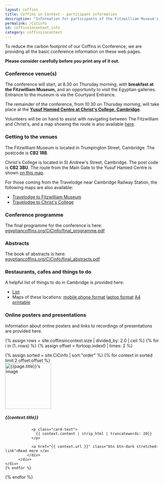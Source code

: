 ```yaml
---
layout: coffins
title: Coffins in Context - participant information
description: "Information for participants of the Fitzwilliam Museum's Coffins in Context conference 2024"
permalink: /CiCinfo
id: coffinsincontext_info
category: coffinsincontext
---
```

To reduce the carbon footprint of our Coffins in Conference, we are providing all the 
basic conference information on these web pages. 

**Please consider carefully before you print any of it out.**

### Conference venue(s)

The conference will start, at 8.30 on Thursday morning, with **breakfast at the Fitzwilliam Museum,**
and an opportunity to visit the Egyptian galleries. Entrance to the museum is via the Courtyard Entrance.

The remainder of the conference, from 10.30 on Thursday morning, will take place at the 
**[Yusuf Hamied Centre at Christ's College, 
Cambridge](https://www.christs.cam.ac.uk/facilities/yusuf-hamied)**.

Volunteers will be on hand to assist with navigating between The Fitzwilliam and Christ's, and a map showing the route is also available 
[here](/assets/pdfs/Fitz-Christs_map.pdf).

### Getting to the venues

The Fitzwilliam Museum is located in Trumpington Street, Cambridge. The postcode is **CB2 1RB**.

Christ's College is located in St Andrew's Street, Cambridge. The post code is **CB2 3BU**. The route from the Main Gate to the Yusuf Hamied Centre is
shown [on this map](/assets/pdfs/Christ's_map.pdf).

For those coming from the Travelodge near Cambridge Railway Station, the following maps are also available:

* [Travelodge to Fitzwilliam Museum](/assets/pdfs/Travelodge-Fitzwilliam_map.pdf)
* [Travelodge to Christ's College](/assets/pdfs/Travelodge-Christ's_map.pdf)

### Conference programme 

The final programme for the conference is here: 
[egyptiancoffins.org/CiCinfo/final_programme.pdf](/CiCinfo/final_programme.pdf)

### Abstracts

The book of abstracts is here:
[egyptiancoffins.org/CiCinfo/final_abstracts.pdf](/CiCinfo/final_abstracts.pdf)

### Restaurants, cafes and things to do

A helpful list of things to do in Cambridge is provided here:

* [List](/assets/pdfs/Food_Attractions_Final.pdf)
* Maps of these locations: [mobile phone format](/images/coffinsincontext/MapFood_Laptop.png) [laptop format](assets/pdfs/MapFood_Laptop.pdf)
[A4 printable](/assets/pdfs/MapFood_Print_A4.pdf)

### Online posters and presentations

Information about online posters and links to recordings of presentations are provided here.

{% assign rows = site.coffinsincontext.size | divided_by: 2.0 | ceil %}
{% for i in (1..rows) %}
  {% assign offset = forloop.index0 | times: 2 %}
  <div class="row">
  {% assign sorted = site.CiCinfo | sort:"order" %}
  {% for context in sorted limit:2 offset:offset %}
     <div class="col-md-6 mt-3">
          <div class="card h-100">
              <div class="card-body">
              <img class="align-self-center mr-3 rounded-circle float-right thumb-post" src="{{context.image}}"
                             alt="{{page.title}}'s image" height="150" width="150">
                <h5 class="card-title">{{context.title}}</h5>

                <p class="card-text">
                  {{ context.content | strip_html | truncatewords: 20}}
                </p>

                <a href="{{ context.url }}" class="btn btn-dark stretched-link">Read more </a>
              </div>
          </div>
    </div>
    {% endfor %}
  </div>
{% endfor %}

